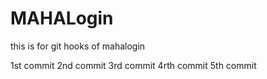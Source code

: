 # MAHALogin
this is for git hooks  of mahalogin

1st commit
2nd commit
3rd commit
4rth commit
5th commit

